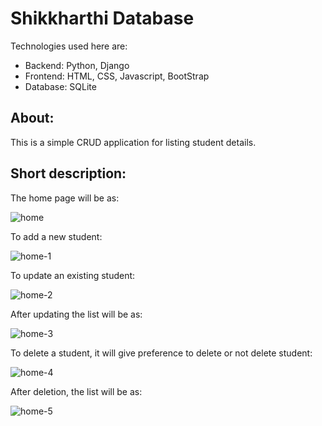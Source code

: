 # Shikkharthi Database

Technologies used here are:
* Backend: Python, Django
* Frontend: HTML, CSS, Javascript, BootStrap
* Database: SQLite

About:
-------
This is a simple CRUD application for listing student details.

Short description:
-------------------
The home page will be as:


![home](https://github.com/user-attachments/assets/7abc1502-822a-44a3-a9a5-a25a2f0db291)

To add a new student:


![home-1](https://github.com/user-attachments/assets/c408c29a-d7c3-4050-ab79-324f2f748262)

To update an existing student:


![home-2](https://github.com/user-attachments/assets/c5b1ffb6-b186-489a-a413-9329355459f7)

After updating the list will be as:


![home-3](https://github.com/user-attachments/assets/2e79ce0c-2df4-482e-9692-ac2c2268cbde)

To delete a student, it will give preference to delete or not delete student:


![home-4](https://github.com/user-attachments/assets/7c6a1fb3-0fc9-41e7-9a95-3919dfc927a7)

After deletion, the list will be as:


![home-5](https://github.com/user-attachments/assets/0ce2539d-29b3-4e4a-a520-7199496daa47)



